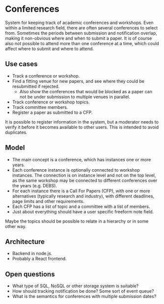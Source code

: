 # Conferences

System for keeping track of academic conferences and workshops.
Even within a limited research field, there are often several conferences to select from.
Sometimes the periods between submission and notification overlap, making it non-obvious where and when to submit a paper.
It is of course also not possible to attend more than one conference at a time, which could affect where to submit and where to attend.

## Use cases

* Track a conference or workshop.
* Find a fitting venue for new papers, and see where they could be resubmitted if rejected.
  * Also show the conferences that would be blocked as a paper can not be under submission to multiple venues in parallel.
* Track conference or workshop topics.
* Track committee members.
* Register a paper as submitted to a CFP.

It is possible to register information in the system, but a moderator needs to verify it before it becomes available to other users.
This is intended to avoid duplicates.

## Model

* The main concept is a conference, which has instances one or more years.
* Each conference instance is optionally connected to workshop instances. The connection is on instance level and not on the top level, as the same workshop may be connected to different conferences over the years (e.g. DEBS).
* For each instance there is a Call For Papers (CFP), with one or more alternatives (typically research and industry), with different deadlines, page limits and other requirements.
* Each CFP has a list of topic and a committee with a list of members.
* Just about everything should have a user specific freeform note field.

Maybe the topics should be possible to relate in a hierarchy or in some other way.

## Architecture

* Backend in node.js.
* Probably a React frontend.

## Open questions

* What type of SQL, NoSQL or other storage system is suitable?
* How should tracking notification be done? Some sort of event queue?
* What is the semantics for conferences with multiple submission dates?
